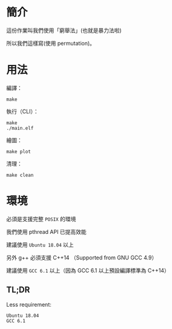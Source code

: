 # 簡介
這份作業叫我們使用「窮舉法」(也就是暴力法啦)

所以我們這樣寫(使用 permutation)。


# 用法

編譯：
```
make
```

執行（CLI）：
```
make
./main.elf
```

繪圖：
```
make plot
```

清理：
```
make clean
```

# 環境

必須是支援完整 `POSIX` 的環境

我們使用 pthread API 已提高效能

建議使用 `Ubuntu 18.04` 以上

另外 g++ 必須支援 C++14 （Supported from GNU GCC 4.9）

建議使用 `GCC 6.1` 以上（因為 GCC 6.1 以上預設編譯標準為 C++14）

## TL;DR

Less requirement:
```
Ubuntu 18.04
GCC 6.1
```
